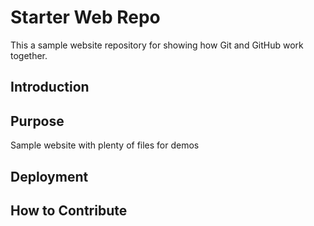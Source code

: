 # Starter Web Repo

This a sample website repository for showing how Git and GitHub work together.

## Introduction

## Purpose

Sample website with plenty of files for demos

## Deployment

## How to Contribute